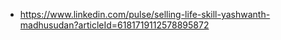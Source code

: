 - https://www.linkedin.com/pulse/selling-life-skill-yashwanth-madhusudan?articleId=6181719112578895872
